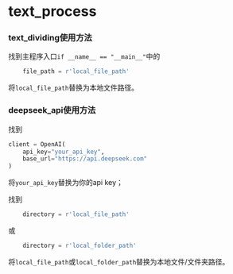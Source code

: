 # text_process
### text_dividing使用方法

找到主程序入口`if __name__ == "__main__"`中的

```python
    file_path = r'local_file_path'
```

将`local_file_path`替换为本地文件路径。

### deepseek_api使用方法

找到
```python
client = OpenAI(
    api_key="your_api_key",
    base_url="https://api.deepseek.com"
)
```

将`your_api_key`替换为你的api key；

找到
```python
    directory = r'local_file_path'
```
或
```python
    directory = r'local_folder_path'
```

将`local_file_path`或`local_folder_path`替换为本地文件/文件夹路径。
